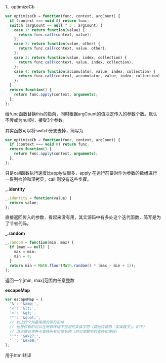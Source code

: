 1、optimizeCb

~~~js
var optimizeCb = function(func, context, argCount) {
  if (context === void 0) return func;
  switch (argCount == null ? 3 : argCount) {
    case 1: return function(value) {
      return func.call(context, value);
    };
    case 2: return function(value, other) {
      return func.call(context, value, other);
    };
    case 3: return function(value, index, collection) {
      return func.call(context, value, index, collection);
    };
    case 4: return function(accumulator, value, index, collection) {
      return func.call(context, accumulator, value, index, collection);
    };
  }
  return function() {
    return func.apply(context, arguments);
  };
};
~~~

给func函数替换this的指向，同时根据argCount的值决定传入的参数个数。默认不传或为null时，接受3个参数。

其实函数可以将switch分支去掉，简写为

~~~js
var optimizeCb = function(func, context, argCount) {
  if (context === void 0) return func;
  return function() {
    return func.apply(context, arguments);
  };
};
~~~

只是call函数执行速度比apply快很多，apply 在运行前要对作为参数的数组进行一系列检验和深拷贝，call 则没有这些步骤。



**_.identity**

~~~js
_.identity = function(value) {
  return value;
};
~~~

直接返回传入的参数，看起来没有用，其实源码中有多处这个迭代函数，简写是为了节省代码。

**_.random**

```js
_.random = function(min, max) {
  if (max == null) {
    max = min;
    min = 0;
  }
  return min + Math.floor(Math.random() * (max - min + 1));
};
```

返回一个[min, max]范围内任意整数

**escapeMap**

```js
var escapeMap = {
  '&': '&amp;',
  '<': '&lt;',
  '>': '&gt;',
  '"': '&quot;',
  // 以上四个为最常用的字符实体
  // 也是仅有的可以在所有环境下使用的实体字符（其他应该用「实体数字」，如下）
  // 浏览器也许并不支持所有实体名称（对实体数字的支持却很好）
  "'": '&#x27;',
  '`': '&#x60;'
};
```

用于html转译